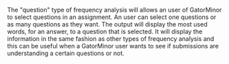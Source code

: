 The "question" type of frequency analysis will allows an user of GatorMinor to select questions in an assignment. 
An user can select one questions or as many questions as they want.
The output will display the most used words, for an answer, to a question that is selected.
It will display the information in the same fashion as other types of frequency analysis and this can be useful when a GatorMinor user wants to see if submissions are understanding a certain questions or not.
